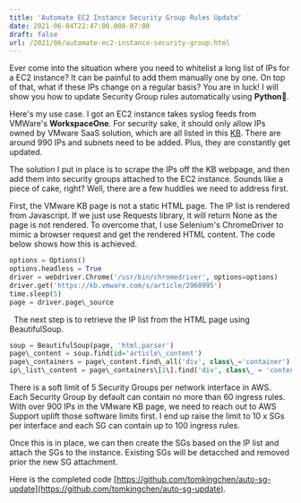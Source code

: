 ```yaml
---
title: 'Automate EC2 Instance Security Group Rules Update'
date: 2021-06-04T22:47:00.000-07:00
draft: false
url: /2021/06/automate-ec2-instance-security-group.html
---
```


Ever come into the situation where you need to whitelist a long list of IPs for a EC2 instance? It can be painful to add them manually one by one. On top of that, what if these IPs change on a regular basis? You are in luck! I will show you how to update Security Group rules automatically using **Python**🐍.

Here's my use case. I got an EC2 instance takes syslog feeds from VMWare's **WorkspaceOne**. For security sake, it should only allow IPs owned by VMware SaaS solution, which are all listed in this [KB](https://kb.vmware.com/s/article/2960995). There are around 990 IPs and subnets need to be added. Plus, they are constantly get updated.

The solution I put in place is to scrape the IPs off the KB webpage, and then add them into security groups attached to the EC2 instance. Sounds like a piece of cake, right? Well, there are a few huddles we need to address first.

First, the VMware KB page is not a static HTML page. The IP list is rendered from Javascript. If we just use Requests library, it will return None as the page is not rendered. To overcome that, I use Selenium's ChromeDriver to mimic a browser request and get the rendered HTML content. The code below shows how this is achieved.
```python
options = Options()
options.headless = True
driver = webdriver.Chrome('/usr/bin/chromedriver', options=options)
driver.get('https://kb.vmware.com/s/article/2960995')
time.sleep(5)
page = driver.page\_source
```
 
The next step is to retrieve the IP list from the HTML page using BeautifulSoup.
```python
soup = BeautifulSoup(page, 'html.parser')
page\_content = soup.find(id='article\_content')
page\_containers = page\_content.find\_all('div', class\_='container')
ip\_list\_content = page\_containers\[1\].find('div', class\_ = 'content')
```
There is a soft limit of 5 Security Groups per network interface in AWS. Each Security Group by default can contain no more than 60 ingress rules. With over 900 IPs in the VMware KB page, we need to reach out to AWS Support uplift those software limits first. I end up raise the limit to 10 x SGs per interface and each SG can contain up to 100 ingress rules.

Once this is in place, we can then create the SGs based on the IP list and attach the SGs to the instance. Existing SGs will be detacched and removed prior the new SG attachment.

Here is the completed code [https://github.com/tomkingchen/auto-sg-update](https://github.com/tomkingchen/auto-sg-update).